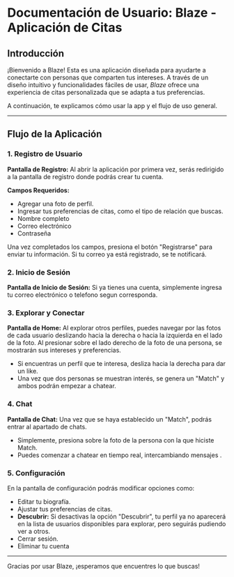 
# Documentación de Usuario: Blaze - Aplicación de Citas

## Introducción

¡Bienvenido a Blaze! Esta es una aplicación diseñada para ayudarte a conectarte con personas que comparten tus intereses. A través de un diseño intuitivo y funcionalidades fáciles de usar, *Blaze* ofrece una experiencia de citas personalizada que se adapta a tus preferencias.

A continuación, te explicamos cómo usar la app y el flujo de uso general.

---

## Flujo de la Aplicación

### 1. Registro de Usuario
**Pantalla de Registro:** Al abrir la aplicación por primera vez, serás redirigido a la pantalla de registro donde podrás crear tu cuenta.

**Campos Requeridos:**
- Agregar una foto de perfil.
- Ingresar tus preferencias de citas, como el tipo de relación que buscas.
- Nombre completo
- Correo electrónico
- Contraseña

Una vez completados los campos, presiona el botón "Registrarse" para enviar tu información. Si tu correo ya está registrado, se te notificará.

### 2. Inicio de Sesión
**Pantalla de Inicio de Sesión:** Si ya tienes una cuenta, simplemente ingresa tu correo electrónico o telefono segun corresponda.


### 3. Explorar y Conectar
**Pantalla de Home:** Al explorar otros perfiles, puedes navegar por las fotos de cada usuario deslizando hacia la derecha o hacia la izquierda en el lado de la foto. Al presionar sobre el lado derecho de la foto de una persona, se mostrarán sus intereses y preferencias.

- Si encuentras un perfil que te interesa, desliza hacia la derecha para dar un like.
- Una vez que dos personas se muestran interés, se genera un "Match" y ambos podrán empezar a chatear.

### 4. Chat
**Pantalla de Chat:** Una vez que se haya establecido un "Match", podrás entrar al apartado de chats. 
- Simplemente, presiona sobre la foto de la persona con la que hiciste Match.
- Puedes comenzar a chatear en tiempo real, intercambiando mensajes .

### 5. Configuración
En la pantalla de configuración podrás modificar opciones como:
- Editar tu biografía.
- Ajustar tus preferencias de citas.
- **Descubrir:** Si desactivas la opción "Descubrir", tu perfil ya no aparecerá en la lista de usuarios disponibles para explorar, pero seguirás pudiendo ver a otros.
- Cerrar sesión.
- Eliminar tu cuenta

---

Gracias por usar Blaze, ¡esperamos que encuentres lo que buscas!
